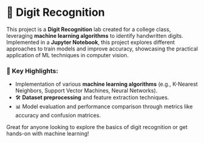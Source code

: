 # 🔢 Digit Recognition

This project is a **Digit Recognition** lab created for a college class, leveraging **machine learning algorithms** to identify handwritten digits. Implemented in a **Jupyter Notebook**, this project explores different approaches to train models and improve accuracy, showcasing the practical application of ML techniques in computer vision.

### 📌 Key Highlights:
- Implementation of various **machine learning algorithms** (e.g., K-Nearest Neighbors, Support Vector Machines, Neural Networks).
- 🛠️ **Dataset preprocessing** and feature extraction techniques.
- 📊 Model evaluation and performance comparison through metrics like accuracy and confusion matrices.

Great for anyone looking to explore the basics of digit recognition or get hands-on with machine learning!

